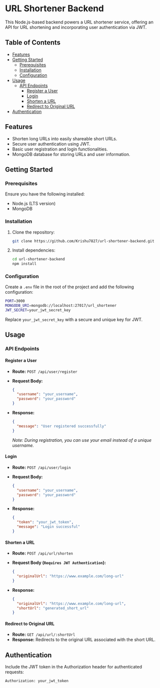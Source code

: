 
# URL Shortener Backend

This Node.js-based backend powers a URL shortener service, offering an API for URL shortening and incorporating user authentication via JWT.

## Table of Contents

- [Features](#features)
- [Getting Started](#getting-started)
  - [Prerequisites](#prerequisites)
  - [Installation](#installation)
  - [Configuration](#configuration)
- [Usage](#usage)
  - [API Endpoints](#api-endpoints)
    - [Register a User](#register-a-user)
    - [Login](#login)
    - [Shorten a URL](#shorten-a-url)
    - [Redirect to Original URL](#redirect-to-original-url)
- [Authentication](#authentication)


## Features

- Shorten long URLs into easily shareable short URLs.
- Secure user authentication using JWT.
- Basic user registration and login functionalities.
- MongoDB database for storing URLs and user information.

## Getting Started

### Prerequisites

Ensure you have the following installed:

- Node.js (LTS version)
- MongoDB

### Installation

1. Clone the repository:

   ```bash
   git clone https://github.com/Krishu7827/url-shortener-backend.git
   ```

2. Install dependencies:

   ```bash
   cd url-shortener-backend
   npm install
   ```

### Configuration

Create a `.env` file in the root of the project and add the following configuration:

```bash
PORT=3000
MONGODB_URI=mongodb://localhost:27017/url_shortener
JWT_SECRET=your_jwt_secret_key
```

Replace `your_jwt_secret_key` with a secure and unique key for JWT.

## Usage

### API Endpoints

#### Register a User

- **Route:** `POST /api/user/register`
- **Request Body:**

  ```json
  {
    "username": "your_username",
    "password": "your_password"
  }
  ```

- **Response:**

  ```json
  {
    "message": "User registered successfully"
  }
  ```

  _Note: During registration, you can use your email instead of a unique username._

#### Login

- **Route:** `POST /api/user/login`
- **Request Body:**

  ```json
  {
    "username": "your_username",
    "password": "your_password"
  }
  ```

- **Response:**

  ```json
  {
    "token": "your_jwt_token",
    "message": "Login successful"
  }
  ```

#### Shorten a URL

- **Route:** `POST /api/url/shorten`
- **Request Body (`Requires JWT Authentication`):**

  ```json
  {
    "originalUrl": "https://www.example.com/long-url"
  }
  ```

- **Response:**

  ```json
  {
    "originalUrl": "https://www.example.com/long-url",
    "shortUrl": "generated_short_url"
  }
  ```

#### Redirect to Original URL

- **Route:** `GET /api/url/:shortUrl`
- **Response:** Redirects to the original URL associated with the short URL.

## Authentication

Include the JWT token in the Authorization header for authenticated requests:

```http
Authorization: your_jwt_token
```

